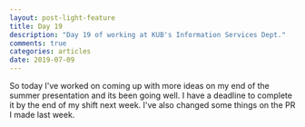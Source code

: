 ```yaml
---
layout: post-light-feature
title: Day 19
description: "Day 19 of working at KUB's Information Services Dept."
comments: true
categories: articles
date: 2019-07-09
---
```


So today I've worked on coming up with more ideas on my end of the summer presentation and its been going well. I have a deadline to complete it by the end of my shift next week. I've also changed some things on the PR I made last week.